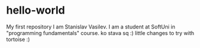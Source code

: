 # hello-world
My first repository
I am Stanislav Vasilev. I am a student at SoftUni in "programming fundamentals" course.
ko stava sq :)
little changes to try with tortoise :)

